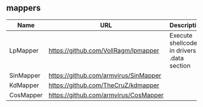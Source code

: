 ## mappers

| Name              | URL                                         | Description                                               |
| ----------------- | ------------------------------------------- | --------------------------------------------------------- |
| LpMapper          | https://github.com/VollRagm/lpmapper        | Execute shellcode in drivers .data section                |
| SinMapper         | https://github.com/armvirus/SinMapper       |                                                           |
| KdMapper          | https://github.com/TheCruZ/kdmapper         |                                                           |
| CosMapper         | https://github.com/armvirus/CosMapper       |                                                           |
